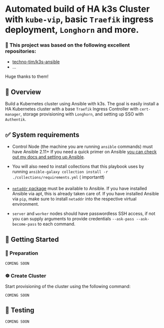# Automated build of HA k3s Cluster with `kube-vip`, basic `Traefik` ingress deployment, `Longhorn` and more.

### 🙌 This project was based on the following excellent repositories:
- [techno-tim/k3s-ansible](https://github.com/techno-tim/k3s-ansible)
- ...

Huge thanks to them!

## 📖 Overview

Build a Kubernetes cluster using Ansible with k3s. The goal is easily install a HA Kubernetes cluster with a base `Traefik` Ingress Controller with `cert-manager`, storage provisioning with `Longhorn`, and setting up SSO with `Authentik`.

## ✅ System requirements

- Control Node (the machine you are running `ansible` commands) must have Ansible 2.11+ If you need a quick primer on Ansible [you can check out my docs and setting up Ansible](https://technotim.live/posts/ansible-automation/).

- You will also need to install collections that this playbook uses by running `ansible-galaxy collection install -r ./collections/requirements.yml` ( important❗)

- [`netaddr` package](https://pypi.org/project/netaddr/) must be available to Ansible. If you have installed Ansible via apt, this is already taken care of. If you have installed Ansible via `pip`, make sure to install `netaddr` into the respective virtual environment.

- `server` and `worker` nodes should have passwordless SSH access, if not you can supply arguments to provide credentials `--ask-pass --ask-become-pass` to each command.

## 🚀 Getting Started

### 🍴 Preparation

`COMING SOON`

### ☸️ Create Cluster

Start provisioning of the cluster using the following command:

`COMING SOON`

## 🔨 Testing

`COMING SOON`
